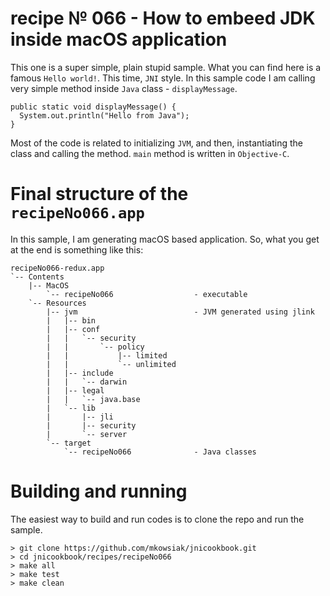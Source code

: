 # recipe № 066 - How to embeed JDK inside macOS application

This one is a super simple, plain stupid sample. What you can find here is a famous `Hello world!`. This time, `JNI` style. In this sample code I am calling very simple method inside `Java` class - `displayMessage`.

```
public static void displayMessage() {
  System.out.println("Hello from Java");
}
```

Most of the code is related to initializing `JVM`, and then, instantiating the class and calling the method. `main` method is written in `Objective-C`.

# Final structure of the `recipeNo066.app`

In this sample, I am generating macOS based application. So, what you get at the end is something like this:

```
recipeNo066-redux.app
`-- Contents
    |-- MacOS
        `-- recipeNo066                  - executable
    `-- Resources
        |-- jvm                          - JVM generated using jlink
        |   |-- bin
        |   |-- conf
        |   |   `-- security
        |   |       `-- policy
        |   |           |-- limited
        |   |           `-- unlimited
        |   |-- include
        |   |   `-- darwin
        |   |-- legal
        |   |   `-- java.base
        |   `-- lib
        |       |-- jli
        |       |-- security
        |       `-- server
        `-- target
            `-- recipeNo066              - Java classes
```

# Building and running

The easiest way to build and run codes is to clone the repo and run the sample.

    > git clone https://github.com/mkowsiak/jnicookbook.git
    > cd jnicookbook/recipes/recipeNo066
    > make all
    > make test
    > make clean
